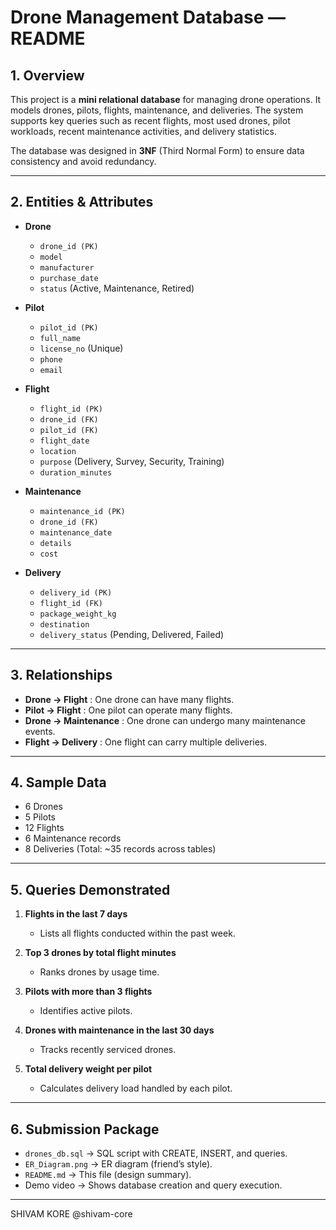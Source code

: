 # Drone Management Database — README

## 1. Overview

This project is a **mini relational database** for managing drone operations. It models drones, pilots, flights, maintenance, and deliveries. The system supports key queries such as recent flights, most used drones, pilot workloads, recent maintenance activities, and delivery statistics.

The database was designed in **3NF** (Third Normal Form) to ensure data consistency and avoid redundancy.

---

## 2. Entities & Attributes

* **Drone**

  * `drone_id (PK)`
  * `model`
  * `manufacturer`
  * `purchase_date`
  * `status` (Active, Maintenance, Retired)

* **Pilot**

  * `pilot_id (PK)`
  * `full_name`
  * `license_no` (Unique)
  * `phone`
  * `email`

* **Flight**

  * `flight_id (PK)`
  * `drone_id (FK)`
  * `pilot_id (FK)`
  * `flight_date`
  * `location`
  * `purpose` (Delivery, Survey, Security, Training)
  * `duration_minutes`

* **Maintenance**

  * `maintenance_id (PK)`
  * `drone_id (FK)`
  * `maintenance_date`
  * `details`
  * `cost`

* **Delivery**

  * `delivery_id (PK)`
  * `flight_id (FK)`
  * `package_weight_kg`
  * `destination`
  * `delivery_status` (Pending, Delivered, Failed)

---

## 3. Relationships

* **Drone → Flight** : One drone can have many flights.
* **Pilot → Flight** : One pilot can operate many flights.
* **Drone → Maintenance** : One drone can undergo many maintenance events.
* **Flight → Delivery** : One flight can carry multiple deliveries.

---

## 4. Sample Data

* 6 Drones
* 5 Pilots
* 12 Flights
* 6 Maintenance records
* 8 Deliveries
  (Total: \~35 records across tables)

---

## 5. Queries Demonstrated

1. **Flights in the last 7 days**

   * Lists all flights conducted within the past week.
2. **Top 3 drones by total flight minutes**

   * Ranks drones by usage time.
3. **Pilots with more than 3 flights**

   * Identifies active pilots.
4. **Drones with maintenance in the last 30 days**

   * Tracks recently serviced drones.
5. **Total delivery weight per pilot**

   * Calculates delivery load handled by each pilot.

---

## 6. Submission Package

* `drones_db.sql` → SQL script with CREATE, INSERT, and queries.
* `ER_Diagram.png` → ER diagram (friend’s style).
* `README.md` → This file (design summary).
* Demo video → Shows database creation and query execution.

---

SHIVAM KORE @shivam-core
